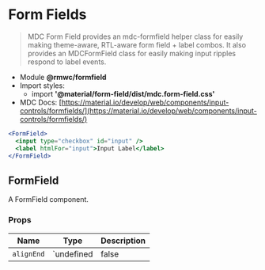 # Form Fields

> MDC Form Field provides an mdc-formfield helper class for easily making theme-aware, RTL-aware form field + label combos. It also provides an MDCFormField class for easily making input ripples respond to label events.

- Module **@rmwc/formfield**
- Import styles:
  - import **'@material/form-field/dist/mdc.form-field.css'**
- MDC Docs: [https://material.io/develop/web/components/input-controls/formfields/](https://material.io/develop/web/components/input-controls/formfields/)

```jsx
<FormField>
  <input type="checkbox" id="input" />
  <label htmlFor="input">Input Label</label>
</FormField>
```

## FormField
A FormField component.

### Props

| Name | Type | Description |
|------|------|-------------|
| `alignEnd` | `undefined | false | true` | Position the input after the label. |


